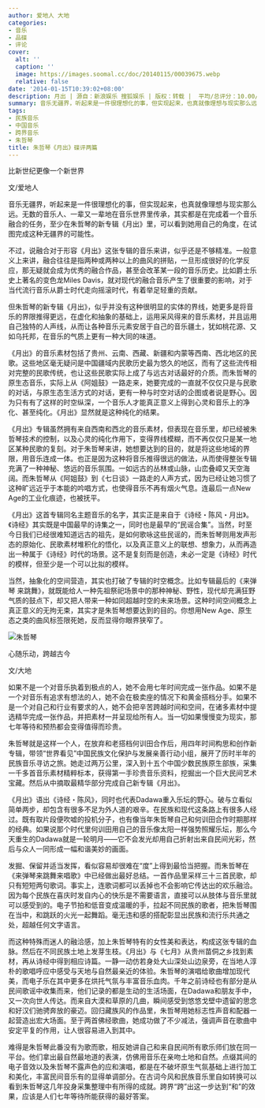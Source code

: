 ```yaml
---
author: 爱地人 大地
categories:
- 音乐
- 品碟
- 评论
cover:
  alt: ''
  caption: ''
  image: https://images.soomal.cc/doc/20140115/00039675.webp
  relative: false
date: '2014-01-15T10:39:02+08:00'
description: 月出 | 源自：新浪娱乐 搜狐娱乐 | 版权：转载 |  平均/总评分：10.00/10
summary: 音乐无疆界，听起来是一件很理想化的事，但实现起来，也真就像理想与现实那么远。无数的音乐人、一辈又一辈地在音乐世界里传承，其实都是在完成着一个音乐融合的任务，至少在朱哲琴的新专辑《月出》里，可以看到她用自己的角度，在试图完成这种无疆界的可能性……
tags:
- 民族音乐
- 中国音乐
- 跨界音乐
- 朱哲琴
title: 朱哲琴《月出》碟评两篇
---
```


比新世纪更像一个新世界

文/爱地人

音乐无疆界，听起来是一件很理想化的事，但实现起来，也真就像理想与现实那么远。无数的音乐人、一辈又一辈地在音乐世界里传承，其实都是在完成着一个音乐融合的任务，至少在朱哲琴的新专辑《月出》里，可以看到她用自己的角度，在试图完成这种无疆界的可能性。

不过，说融合对于形容《月出》这张专辑的音乐来讲，似乎还是不够精准。一般意义上来讲，融合往往是指两种或两种以上的曲风的拼贴，一旦形成很好的化学反应，那无疑就会成为优秀的融合作品，甚至会改革某一段的音乐历史。比如爵士乐史上著名的变色龙Miles Davis，就对现代的融合音乐产生了很重要的影响，对于当代流行音乐从爵士时代走向摇滚时代，有着举足轻重的贡献。

但朱哲琴的新专辑《月出》，似乎并没有这种很明显的实体的界线，她更多是将音乐的界限推得更远，在虚化和抽象的基础上，运用采风得来的音乐素材，并且运用自己独特的人声线，从而让各种音乐元素安居于自己的音乐疆土，犹如桃花源、又如乌托邦，在音乐的气质上更有一种大同的味道。

《月出》的音乐素材包括了贵州、云南、西藏、新疆和内蒙等西南、西北地区的民歌。这些地区毫无疑问是中国疆域内民歌历史最为悠久的地区，而有了这些流传相对完整的民歌传统，也让这些民歌实际上成了与远古对话最好的介质。而朱哲琴的原生态音乐，实际上从《阿姐鼓》一路走来，她要完成的一直就不仅仅只是与民歌的对话，与原生态生活方式的对话，更有一种与时空对话的企图或者说是野心。因为只有有了这样的时空纵深，一个音乐人才能真正意义上得到心灵和音乐上的净化、甚至纯化。《月出》显然就是这种纯化的结果。

《月出》专辑虽然拥有来自西南和西北的音乐素材，但表现在音乐里，却已经被朱哲琴技术的控制，以及心灵的纯化作用下，变得界线模糊，而不再仅仅只是某一地区某种民歌的复刻。对于朱哲琴来讲，她想要达到的目的，就是将这些地域的界限，用音乐连成一体。也正是因为这种将音乐推得很远的做法，从而使得整张专辑充满了一种神秘、悠远的音乐氛围。一如远古的丛林或山脉，山峦叠嶂又天空海阔。而朱哲琴从《阿姐鼓》到《七日谈》一路走的人声方式，因为已经让她习惯了这种旷远近乎于本能的吟唱方式，也使得音乐不再有烟火气息。连最后一点New Age的工业化痕迹，也被抚平。

《月出》这首专辑同名主题音乐的名字，其实正是来自于《诗经・陈风・月出》。《诗经》其实既是中国最早的诗集之一，同时也是最早的“民谣合集”。当然，时至今日我们已经很难知道远古的祖先，是如何歌咏这些民谣的，而朱哲琴则用发声形态的原始化、民歌素材堆积化的悟化，以及真正意义上的联想、想象力，从而再造出一种属于《诗经》时代的场景。这不是复刻而是创造，未必一定是《诗经》时代的模样，但至少是一个可以比拟的模样。

当然，抽象化的空间营造，其实也打破了专辑的时空概念。比如专辑最后的《来弹琴 来跳舞》，就既能给人一种先祖祭祀场景中的那种神秘、野性，现代却充满狂野气质的鼓点下，却又把人带来一种如同超越时空的未来场景。这种时间空间概念上真正意义的无拘无束，其实才是朱哲琴想要达到的目的。你想用New Age、原生态之类的曲风标签限死她，反而显得你眼界狭窄了。

![朱哲琴](https://images.soomal.cc/doc/20140115/00039675.webp)





心随乐动，跨越古今

文/大地

如果不是一个对音乐执着到极点的人，她不会用七年时间完成一张作品。如果不是一个对音乐有追求有想法的人，她不会在极卖座的情况下和黄金搭档分手。如果不是一个对自己和行业有要求的人，她不会把辛苦跨越时间和空间，在诸多素材中提选精华完成一张作品，并把素材一并呈现给所有人。当一切如果慢慢变为现实，那七年等待和预热都会变得值得而珍贵。

朱哲琴就是这样一个人，在放弃和老搭档何训田合作后，用四年时间构思和创作新专辑，带领“世界看见”中国民族文化保护与发展亲善行动小组，展开了历时半年的民族音乐寻访之旅。她走过两万公里，深入到十五个中国少数民族原生部族，采集一千多首音乐素材精粹标本，获得第一手珍贵音乐资料，挖掘出一个巨大民间艺术宝藏。然后从中摘取最精华部分完成自己新专辑《月出》。

《月出》语出《诗经・陈风》，同时也代表Dadawa重入乐坛的野心。破与立看似简单两步，却包含有很多不足为外人道的艰辛。在民族和现代这条路上有很多人经过。既有取片段便吹嘘的投机分子，也有像当年朱哲琴自己和何训田合作时期那样的经典。如果说那个时代里何训田用自己的音乐像太阳一样强势照耀乐坛，那么今天重生的Dadawa就是一轮明月――它不会发光却用自己折射出来自民间光彩，然后与众人一同形成一幅和谐美妙的画面。

发掘、保留并适当发挥，看似容易却很难在“度”上得到最恰当把握。而朱哲琴在《来弹琴来跳舞来唱歌》中已经做出最好总结。一首作品里采样三十三首民歌，却只有短短两句歌词。事实上，连歌词都可以丢掉也不会影响它传达出的欢乐融洽。因为每个民族在喜庆时发自内心的快乐是不需要语言，直接可以从肢体与音乐里就可以感受到的。电子节拍和低音变成温暖的手，拉起不同民族的歌者，把朱哲琴围在当中，和跳跃的火光一起舞蹈。毫无违和感的搭配彰显出民族和流行乐共通之处，超越任何文字语言。

而这种特殊而迷人的融洽感，加上朱哲琴特有的女性美和表达，构成这张专辑的血脉。然后在不同民族土地上发芽生枝。《月出》与《七月》从贵州苗侗之乡找到素材，再从诗经中得到相应诗篇。一静一动仿若身处大山深处山边泉旁，在当地人淳朴的歌唱呼应中感受与天地与自然最亲近的体验。朱哲琴的演唱给歌曲增加现代美，而电子乐在其中更多在烘托气氛与丰富音乐血肉。千年之前诗经也有部分是从民间歌谣中收集而来，他们记录的都是生动的生活场面，在Dadawa和朋友手中，又一次向世人传达。而来自大漠和草原的几曲，瞬间感受到悠悠戈壁中遗留的思念和好汉们驰骋奔放的豪迈。回归藏族风的作品里，朱哲琴用她标志性声音和配器一起营造出宏大场面。至于两首佛经歌曲，她成功做了不少减法，强调声音在歌曲中安定平复的作用，让人很容易进入到其中。

难得是朱哲琴此番没有为歌而歌，相反她讲自己和来自民间所有歌乐师们放在同一平台。他们拿出最自然最地道的表演，仿佛用音乐在亲吻土地和自然。点缀其间的电子音效以及朱哲琴不露声色的应和演唱，都是在不破坏原生气氛基础上进行加工和美化，丰富民间音乐有的显得单调部分。在古词今风和民族音乐里自如转换可以看到朱哲琴这几年投身采集整理中有所得的成就。跨界“跨”出这一步达到“和”的效果，应该是人们七年等待所能获得的最好答案。